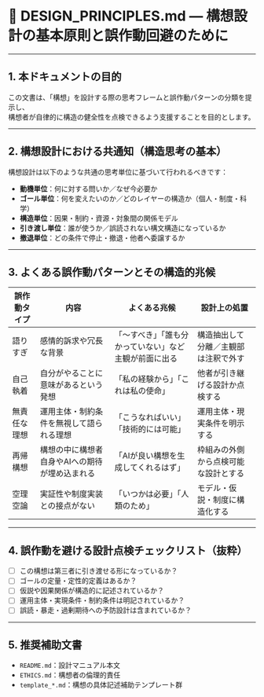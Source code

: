 # 🧩 DESIGN_PRINCIPLES.md ― 構想設計の基本原則と誤作動回避のために

---

## 1. 本ドキュメントの目的

この文書は、「構想」を設計する際の思考フレームと誤作動パターンの分類を提示し、  
構想者が自律的に構造の健全性を点検できるよう支援することを目的とします。

---

## 2. 構想設計における共通知（構造思考の基本）

構想設計は以下のような共通の思考単位に基づいて行われるべきです：

- **動機単位**：何に対する問いか／なぜ今必要か
- **ゴール単位**：何を変えたいのか／どのレイヤーの構造か（個人・制度・科学）
- **構造単位**：因果・制約・資源・対象間の関係モデル
- **引き渡し単位**：誰が使うか／誤読されない構文構造になっているか
- **撤退単位**：どの条件で停止・撤退・他者へ委譲するか

---

## 3. よくある誤作動パターンとその構造的兆候

| 誤作動タイプ | 内容 | よくある兆候 | 設計上の処置 |
|--------------|------|----------------|------------------|
| 語りすぎ     | 感情的訴求や冗長な背景 | 「〜すべき」「誰も分かっていない」など主観が前面に出る | 構造抽出して分離／主観部は注釈で外す |
| 自己執着     | 自分がやることに意味があるという発想 | 「私の経験から」「これは私の使命」 | 他者が引き継げる設計か点検する |
| 無責任な理想 | 運用主体・制約条件を無視して語られる理想 | 「こうなればいい」「技術的には可能」 | 運用主体・現実条件を明示する |
| 再帰構想     | 構想の中に構想者自身やAIへの期待が埋め込まれる | 「AIが良い構想を生成してくれるはず」 | 枠組みの外側から点検可能な設計とする |
| 空理空論     | 実証性や制度実装との接点がない | 「いつかは必要」「人類のため」 | モデル・仮説・制度に構造化する |

---

## 4. 誤作動を避ける設計点検チェックリスト（抜粋）

- [ ] この構想は第三者に引き渡せる形になっているか？
- [ ] ゴールの定量・定性的定義はあるか？
- [ ] 仮説や因果関係が構造的に記述されているか？
- [ ] 運用主体・実現条件・制約条件は明記されているか？
- [ ] 誤読・暴走・過剰期待への予防設計は含まれているか？

---

## 5. 推奨補助文書

- `README.md`：設計マニュアル本文
- `ETHICS.md`：構想者の倫理的責任
- `template_*.md`：構想の具体記述補助テンプレート群

